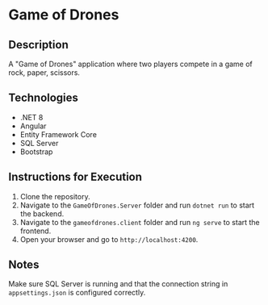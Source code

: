 # Game of Drones

## Description

A "Game of Drones" application where two players compete in a game of rock, paper, scissors.

## Technologies

- .NET 8
- Angular
- Entity Framework Core
- SQL Server
- Bootstrap

## Instructions for Execution

1. Clone the repository.
2. Navigate to the `GameOfDrones.Server` folder and run `dotnet run` to start the backend.
3. Navigate to the `gameofdrones.client` folder and run `ng serve` to start the frontend.
4. Open your browser and go to `http://localhost:4200`.

## Notes

Make sure SQL Server is running and that the connection string in `appsettings.json` is configured correctly.
